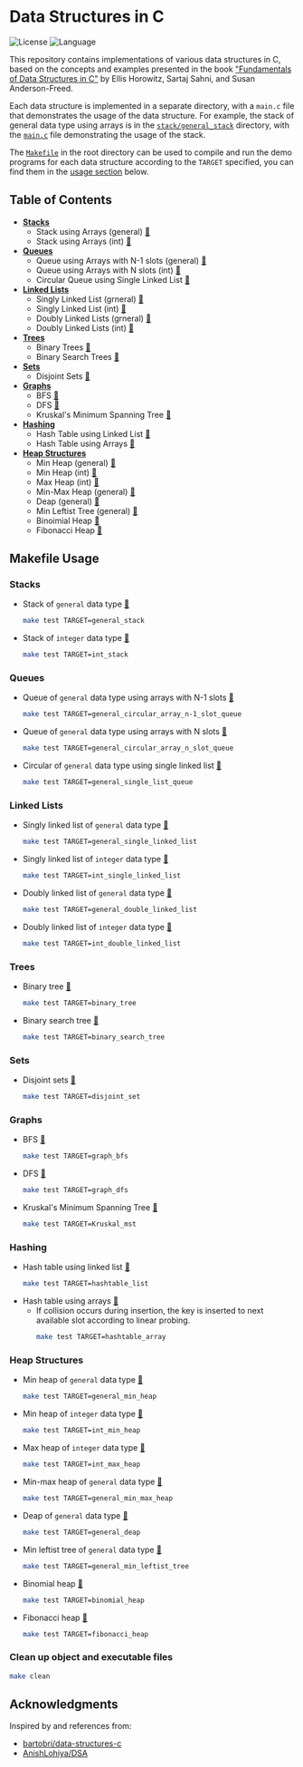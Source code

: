# Data Structures in C
![License](https://img.shields.io/github/license/JeepWay/data-structures-in-C)
![Language](https://img.shields.io/badge/Language-C-blue)

This repository contains implementations of various data structures in C, based on the concepts and examples presented in the book ["Fundamentals of Data Structures in C"](https://caucse.club/wp-content/uploads/2022/05/Fundamentals-of-Data-Structures-in-C-Ellis-Horowitz-Sartaj-Sahni-etc.-.pdf) by Ellis Horowitz, Sartaj Sahni, and Susan Anderson-Freed.

Each data structure is implemented in a separate directory, with a `main.c` file that demonstrates the usage of the data structure. For example, the stack of general data type using arrays is in the [`stack/general_stack`](https://github.com/JeepWay/data-structures-in-C/tree/main/stack/general_stack) directory, with the [`main.c`](https://github.com/JeepWay/data-structures-in-C/blob/main/stack/general_stack/main.c) file demonstrating the usage of the stack.

The [`Makefile`](https://github.com/JeepWay/data-structures-in-C/blob/main/Makefile) in the root directory can be used to compile and run the demo programs for each data structure according to the `TARGET` specified, you can find them in the [usage section](https://github.com/JeepWay/data-structures-in-C?tab=readme-ov-file#makefile-usage) below.

## Table of Contents
- **[Stacks](https://github.com/JeepWay/data-structures-in-C/tree/main/stack)**
  - Stack using Arrays (general) [📂](https://github.com/JeepWay/data-structures-in-C/tree/main/stack/general_stack)
  - Stack using Arrays (int) [📂](https://github.com/JeepWay/data-structures-in-C/tree/main/stack/int_stack)
- **[Queues](https://github.com/JeepWay/data-structures-in-C/tree/main/queue)**
  - Queue using Arrays with N-1 slots (general) [📂](https://github.com/JeepWay/data-structures-in-C/tree/main/queue/general_circular_array_n-1_slot_queue)
  - Queue using Arrays with N slots (int) [📂](https://github.com/JeepWay/data-structures-in-C/tree/main/queue/general_circular_array_n_slot_queue)
  - Circular Queue using Single Linked List [📂](https://github.com/JeepWay/data-structures-in-C/tree/main/queue/general_single_list_queue)
- **[Linked Lists](https://github.com/JeepWay/data-structures-in-C/tree/main/linked_list)**
  - Singly Linked List (grneral) [📂](https://github.com/JeepWay/data-structures-in-C/tree/main/linked_list/general_single_list)
  - Singly Linked List (int) [📂](https://github.com/JeepWay/data-structures-in-C/tree/main/linked_list/int_single_list)
  - Doubly Linked Lists (grneral) [📂](https://github.com/JeepWay/data-structures-in-C/tree/main/linked_list/general_double_list)
  - Doubly Linked Lists (int) [📂](https://github.com/JeepWay/data-structures-in-C/tree/main/linked_list/int_double_list)
- **[Trees](https://github.com/JeepWay/data-structures-in-C/tree/main/tree)**
  - Binary Trees [📂](https://github.com/JeepWay/data-structures-in-C/tree/main/tree/binary_tree)
  - Binary Search Trees [📂](https://github.com/JeepWay/data-structures-in-C/tree/main/tree/binary_search_tree)
- **[Sets](https://github.com/JeepWay/data-structures-in-C/tree/main/set)**
  - Disjoint Sets [📂](https://github.com/JeepWay/data-structures-in-C/tree/main/set/disjoint_set)
- **[Graphs](https://github.com/JeepWay/data-structures-in-C/tree/main/graph)**
  - BFS [📂](https://github.com/JeepWay/data-structures-in-C/tree/main/graph/bfs)
  - DFS [📂](https://github.com/JeepWay/data-structures-in-C/tree/main/graph/dfs)
  - Kruskal's Minimum Spanning Tree [📂](https://github.com/JeepWay/data-structures-in-C/tree/main/graph/Kruskal_mst)
- **[Hashing](https://github.com/JeepWay/data-structures-in-C/tree/main/hashing)**
  - Hash Table using Linked List [📂](https://github.com/JeepWay/data-structures-in-C/tree/main/hashing/hashtable_list)
  - Hash Table using Arrays [📂](https://github.com/JeepWay/data-structures-in-C/tree/main/hashing/hashtable_array)
- **[Heap Structures](https://github.com/JeepWay/data-structures-in-C/tree/main/heap)**
  - Min Heap (general) [📂](https://github.com/JeepWay/data-structures-in-C/tree/main/heap/general_min_heap)
  - Min Heap (int) [📂](https://github.com/JeepWay/data-structures-in-C/tree/main/heap/int_min_heap)
  - Max Heap (int) [📂](https://github.com/JeepWay/data-structures-in-C/tree/main/heap/int_max_heap)
  - Min-Max Heap (general) [📂](https://github.com/JeepWay/data-structures-in-C/tree/main/heap/general_min_max_heap)
  - Deap (general) [📂](https://github.com/JeepWay/data-structures-in-C/tree/main/heap/general_deap)
  - Min Leftist Tree (general) [📂](https://github.com/JeepWay/data-structures-in-C/tree/main/heap/general_min_leftist_tree)
  - Binoimial Heap [📂](https://github.com/JeepWay/data-structures-in-C/tree/main/heap/binomial_heap)
  - Fibonacci Heap [📂](https://github.com/JeepWay/data-structures-in-C/tree/main/heap/fibonacci_heap)

## Makefile Usage
### Stacks
* Stack of `general` data type [📃](https://github.com/JeepWay/data-structures-in-C/blob/main/stack/general_stack/main.c)
    ```bash
    make test TARGET=general_stack
    ```
* Stack of `integer` data type [📃](https://github.com/JeepWay/data-structures-in-C/blob/main/stack/int_stack/main.c)
    ```bash
    make test TARGET=int_stack
    ```
### Queues
* Queue of `general` data type using arrays with N-1 slots [📃](https://github.com/JeepWay/data-structures-in-C/blob/main/queue/general_circular_array_n-1_slot_queue/main.c)
    ```bash
    make test TARGET=general_circular_array_n-1_slot_queue
    ```
* Queue of `general` data type using arrays with N slots [📃](https://github.com/JeepWay/data-structures-in-C/blob/main/queue/general_circular_array_n_slot_queue/main.c)
    ```bash
    make test TARGET=general_circular_array_n_slot_queue
    ```
* Circular of `general` data type using single linked list [📃](https://github.com/JeepWay/data-structures-in-C/blob/main/queue/general_single_list_queue/main.c)
    ```bash
    make test TARGET=general_single_list_queue
    ```
### Linked Lists
* Singly linked list of `general` data type [📃](https://github.com/JeepWay/data-structures-in-C/tree/main/linked_list/general_single_list/main.c)
    ```bash
    make test TARGET=general_single_linked_list
    ```
* Singly linked list of `integer` data type [📃](https://github.com/JeepWay/data-structures-in-C/tree/main/linked_list/int_single_list/main.c)
    ```bash
    make test TARGET=int_single_linked_list
    ```
* Doubly linked list of `general` data type [📃](https://github.com/JeepWay/data-structures-in-C/blob/main/linked_list/general_double_list/main.c)
    ```bash
    make test TARGET=general_double_linked_list
    ```
* Doubly linked list of `integer` data type [📃](https://github.com/JeepWay/data-structures-in-C/blob/main/linked_list/int_double_list/main.c)
    ```bash
    make test TARGET=int_double_linked_list
    ```
### Trees
* Binary tree [📃](https://github.com/JeepWay/data-structures-in-C/tree/main/tree/binary_tree/main.c)
    ```bash
    make test TARGET=binary_tree
    ```
* Binary search tree [📃](https://github.com/JeepWay/data-structures-in-C/tree/main/tree/binary_search_tree/main.c)
    ```bash
    make test TARGET=binary_search_tree
    ```
### Sets
* Disjoint sets [📃](https://github.com/JeepWay/data-structures-in-C/blob/main/set/disjoint_set/main.c)
    ```bash
    make test TARGET=disjoint_set
    ```
### Graphs
* BFS [📃](https://github.com/JeepWay/data-structures-in-C/blob/main/graph/bfs/main.c)
    ```bash
    make test TARGET=graph_bfs
    ```
* DFS [📃](https://github.com/JeepWay/data-structures-in-C/blob/main/graph/dfs/main.c)
    ```bash
    make test TARGET=graph_dfs
    ```
* Kruskal's Minimum Spanning Tree [📃](https://github.com/JeepWay/data-structures-in-C/blob/main/graph/Kruskal_mst/main.c)
    ```bash
    make test TARGET=Kruskal_mst
    ```
### Hashing
* Hash table using linked list [📃](https://github.com/JeepWay/data-structures-in-C/tree/main/hashing/hashtable_list/main.c)
    ```bash
    make test TARGET=hashtable_list
    ```
* Hash table using arrays [📃](https://github.com/JeepWay/data-structures-in-C/tree/main/hashing/hashtable_array/main.c)
  * If collision occurs during insertion, the key is inserted to next available slot according to linear probing.
    ```bash
    make test TARGET=hashtable_array
    ```
### Heap Structures
* Min heap of `general` data type [📃](https://github.com/JeepWay/data-structures-in-C/blob/main/heap/general_min_heap/main.c)
    ```bash
    make test TARGET=general_min_heap
    ```
* Min heap of `integer` data type [📃](https://github.com/JeepWay/data-structures-in-C/blob/main/heap/int_min_heap/main.c)
    ```bash
    make test TARGET=int_min_heap
    ```
* Max heap of `integer` data type [📃](https://github.com/JeepWay/data-structures-in-C/blob/main/heap/int_max_heap/main.c)
    ```bash
    make test TARGET=int_max_heap
    ```
* Min-max heap of `general` data type [📃](https://github.com/JeepWay/data-structures-in-C/blob/main/heap/general_min_max_heap/main.c)
    ```bash
    make test TARGET=general_min_max_heap
    ```
* Deap of `general` data type [📃](https://github.com/JeepWay/data-structures-in-C/blob/main/heap/general_deap/main.c)
    ```bash
    make test TARGET=general_deap
    ```
* Min leftist tree of `general` data type [📃](https://github.com/JeepWay/data-structures-in-C/blob/main/heap/general_min_leftist_tree/main.c)
    ```bash
    make test TARGET=general_min_leftist_tree
    ```
* Binomial heap [📃](https://github.com/JeepWay/data-structures-in-C/blob/main/heap/binomial_heap/main.c)
    ```bash
    make test TARGET=binomial_heap
    ```
* Fibonacci heap [📃](https://github.com/JeepWay/data-structures-in-C/blob/main/heap/fibonacci_heap/main.c)
    ```bash
    make test TARGET=fibonacci_heap
    ```
### Clean up object and executable files
```bash
make clean
```

## Acknowledgments
Inspired by and references from:
* [bartobri/data-structures-c](https://github.com/bartobri/data-structures-c)
* [AnishLohiya/DSA](https://github.com/AnishLohiya/DSA)
